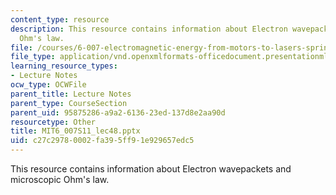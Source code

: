```yaml
---
content_type: resource
description: This resource contains information about Electron wavepackets and microscopic
  Ohm's law.
file: /courses/6-007-electromagnetic-energy-from-motors-to-lasers-spring-2011/c27c29780002fa395ff91e929657edc5_MIT6_007S11_lec48.pptx
file_type: application/vnd.openxmlformats-officedocument.presentationml.presentation
learning_resource_types:
- Lecture Notes
ocw_type: OCWFile
parent_title: Lecture Notes
parent_type: CourseSection
parent_uid: 95875286-a9a2-6136-23ed-137d8e2aa90d
resourcetype: Other
title: MIT6_007S11_lec48.pptx
uid: c27c2978-0002-fa39-5ff9-1e929657edc5
---
```

This resource contains information about Electron wavepackets and microscopic Ohm's law.

